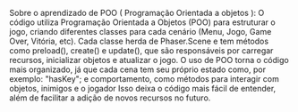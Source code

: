 Sobre o aprendizado de POO ( Programação Orientada a objetos ): 
O código utiliza Programação Orientada a Objetos (POO) para estruturar o jogo, criando diferentes classes para cada cenário (Menu, Jogo, Game Over, Vitória, etc). Cada classe herda de Phaser.Scene e tem métodos como preload(), create() e update(), que são responsáveis por carregar recursos, inicializar objetos e atualizar o jogo. O uso de POO torna o código mais organizado, já que cada cena tem seu próprio estado como, por exemplo: "hasKey"; e comportamento, como métodos para interagir com objetos, inimigos e o jogador Isso deixa o código mais fácil de entender, além de facilitar a adição de novos recursos no futuro.
